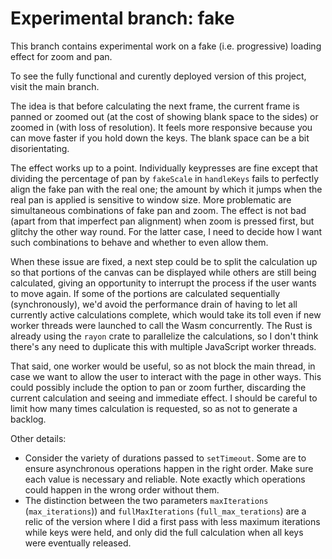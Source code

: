 # Experimental branch: fake

This branch contains experimental work on a fake (i.e. progressive) loading effect for zoom and pan.

To see the fully functional and curently deployed version of this project, visit the main branch.

The idea is that before calculating the next frame, the current frame is panned or zoomed out (at the cost of showing blank space to the sides) or zoomed in (with loss of resolution). It feels more responsive because you can move faster if you hold down the keys. The blank space can be a bit disorientating.

The effect works up to a point. Individually keypresses are fine except that dividing the percentage of pan by `fakeScale` in `handleKeys` fails to perfectly align the fake pan with the real one; the amount by which it jumps when the real pan is applied is sensitive to window size. More problematic are simultaneous combinations of fake pan and zoom. The effect is not bad (apart from that imperfect pan alignment) when zoom is pressed first, but glitchy the other way round. For the latter case, I need to decide how I want such combinations to behave and whether to even allow them.

When these issue are fixed, a next step could be to split the calculation up so that portions of the canvas can be displayed while others are still being calculated, giving an opportunity to interrupt the process if the user wants to move again. If some of the portions are calculated sequentially (synchronously), we'd avoid the performance drain of having to let all currently active calculations complete, which would take its toll even if new worker threads were launched to call the Wasm concurrently. The Rust is already using the `rayon` crate to parallelize the calculations, so I don't think there's any need to duplicate this with multiple JavaScript worker threads.

That said, one worker would be useful, so as not block the main thread, in case we want to allow the user to interact with the page in other ways. This could possibly include the option to pan or zoom further, discarding the current calculation and seeing and immediate effect. I should be careful to limit how many times calculation is requested, so as not to generate a backlog.

Other details:

- Consider the variety of durations passed to `setTimeout`. Some are to ensure asynchronous operations happen in the right order. Make sure each value is necessary and reliable. Note exactly which operations could happen in the wrong order without them.
- The distinction between the two parameters `maxIterations` (`max_iterations`)) and `fullMaxIterations` (`full_max_terations`) are a relic of the version where I did a first pass with less maximum iterations while keys were held, and only did the full calculation when all keys were eventually released.
